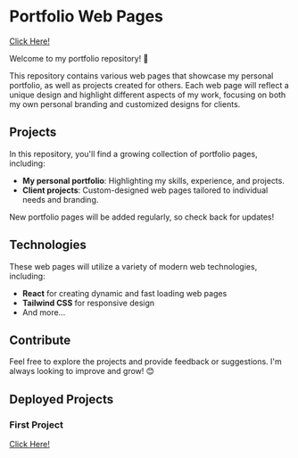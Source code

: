 # Portfolio Web Pages 

[Click Here!](https://tanmaya-sahu-portfolio-74a70d.netlify.app/)

Welcome to my portfolio repository! 🌟

This repository contains various web pages that showcase my personal portfolio, as well as projects created for others. Each web page will reflect a unique design and highlight different aspects of my work, focusing on both my own personal branding and customized designs for clients.

## Projects

In this repository, you'll find a growing collection of portfolio pages, including:
- **My personal portfolio**: Highlighting my skills, experience, and projects.
- **Client projects**: Custom-designed web pages tailored to individual needs and branding.

New portfolio pages will be added regularly, so check back for updates!

## Technologies

These web pages will utilize a variety of modern web technologies, including:
- **React** for creating dynamic and fast loading web pages
- **Tailwind CSS** for responsive design
- And more...

## Contribute

Feel free to explore the projects and provide feedback or suggestions. I'm always looking to improve and grow! 😊

## Deployed Projects

### First Project

[Click Here!](https://tanmaya-sahu-portfolio-74a70d.netlify.app/)
